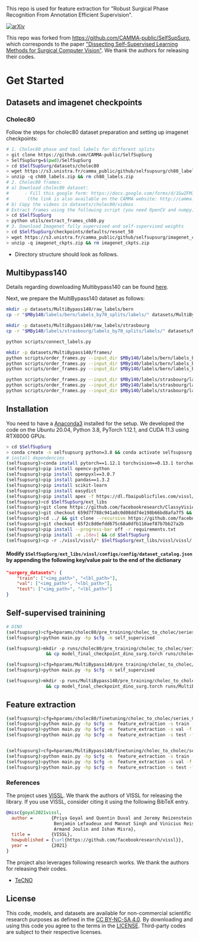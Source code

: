 This repo is used for feature extraction for "Robust Surgical Phase Recognition From Annotation Efficient Supervision".

[![arXiv](https://img.shields.io/badge/arxiv-2207.00449-red)](https://arxiv.org/abs/2406.18481)

This repo was forked from https://github.com/CAMMA-public/SelfSupSurg, which corresponds to the paper
["Dissecting Self-Supervised Learning Methods for Surgical Computer Vision"](https://www.sciencedirect.com/science/article/pii/S1361841523001044).
We thank the authors for releasing their codes. 



# Get Started

## Datasets and imagenet checkpoints

### Cholec80

Follow the steps for cholec80 dataset preparation and setting up imagenet checkpoints:

```bash
# 1. Cholec80 phase and tool labels for different splits
> git clone https://github.com/CAMMA-public/SelfSupSurg
> SelfSupSurg=$(pwd)/SelfSupSurg
> cd $SelfSupSurg/datasets/cholec80
> wget https://s3.unistra.fr/camma_public/github/selfsupsurg/ch80_labels.zip
> unzip -q ch80_labels.zip && rm ch80_labels.zip
# 2. Cholec80 frames:  
# a) Download cholec80 dataset: 
#      - Fill this google form: https://docs.google.com/forms/d/1GwZFM3-GhEduBs1d5QzbfFksKmS1OqXZAz8keYi-wKI  
#       (the link is also available on the CAMMA website: http://camma.u-strasbg.fr/datasets)
# b) Copy the videos in datasets/cholec80/videos 
# Extract frames using the following script (you need OpenCV and numpy)
> cd $SelfSupSurg
> python utils/extract_frames_ch80.py
# 3. Download Imagenet fully supervised and self-supervised weights
> cd $SelfSupSurg/checkpoints/defaults/resnet_50
> wget https://s3.unistra.fr/camma_public/github/selfsupsurg/imagenet_ckpts.zip
> unzip -q imagenet_ckpts.zip && rm imagenet_ckpts.zip

```
- Directory structure should look as follows.

## Multibypass140

Details regarding downloading Multibypass140 can be found [here](https://github.com/CAMMA-public/MultiBypass140).

Next, we prepare the MultiBypass140 dataset as follows:
```bash
mkdir -p datasets/MultiBypass140/raw_labels/bern
cp -r "$MBy140/labels/bern/labels_by70_splits/labels/" datasets/MultiBypass140/raw_labels/bern/

mkdir -p datasets/MultiBypass140/raw_labels/strasbourg
cp -r "$MBy140/labels/strasbourg/labels_by70_splits/labels/" datasets/MultiBypass140/raw_labels/strasbourg/

python scripts/connect_labels.py

mkdir -p datasets/MultiBypass140/frames/
python scripts/order_frames.py --input_dir $MBy140/labels/bern/labels_by70_splits/frames --output_dir datasets/MultiBypass140/frames/train/ --label_file datasets/MultiBypass140/raw_labels/bern/train/1fps_100_0.pickle
python scripts/order_frames.py --input_dir $MBy140/labels/bern/labels_by70_splits/frames --output_dir datasets/MultiBypass140/frames/val/ --label_file datasets/MultiBypass140/raw_labels/bern/val/1fps_0.pickle
python scripts/order_frames.py --input_dir $MBy140/labels/bern/labels_by70_splits/frames --output_dir datasets/MultiBypass140/frames/test/ --label_file datasets/MultiBypass140/raw_labels/bern/test/1fps_0.pickle

python scripts/order_frames.py --input_dir $MBy140/labels/strasbourg/labels_by70_splits/frames --output_dir datasets/MultiBypass140/frames/train/ --label_file datasets/MultiBypass140/raw_labels/strasbourg/train/1fps_100_0.pickle
python scripts/order_frames.py --input_dir $MBy140/labels/strasbourg/labels_by70_splits/frames --output_dir datasets/MultiBypass140/frames/val/ --label_file datasets/MultiBypass140/raw_labels/strasbourg/val/1fps_0.pickle
python scripts/order_frames.py --input_dir $MBy140/labels/strasbourg/labels_by70_splits/frames --output_dir datasets/MultiBypass140/frames/test/ --label_file datasets/MultiBypass140/raw_labels/strasbourg/test/1fps_0.pickle


```


## Installation
You need to have a [Anaconda3](https://www.anaconda.com/products/individual#linux) installed for the setup. We developed the code on the Ubuntu 20.04, Python 3.8, PyTorch 1.12.1, and CUDA 11.3 using RTX6000 GPUs.
```sh
> cd $SelfSupSurg
> conda create -n selfsupsurg python=3.8 && conda activate selfsupsurg
# install dependencies 
(selfsupsurg)>conda install pytorch==1.12.1 torchvision==0.13.1 torchaudio==0.12.1 cudatoolkit=11.3 -c pytorch 
(selfsupsurg)>pip install opencv-python
(selfsupsurg)>pip install openpyxl==3.0.7
(selfsupsurg)>pip install pandas==1.3.2
(selfsupsurg)>pip install scikit-learn
(selfsupsurg)>pip install easydict
(selfsupsurg)>pip install apex -f https://dl.fbaipublicfiles.com/vissl/packaging/apexwheels/py38_cu102_pyt171/download.html
(selfsupsurg)>cd $SelfSupSurg/ext_libs
(selfsupsurg)>git clone https://github.com/facebookresearch/ClassyVision.git && cd ClassyVision
(selfsupsurg)>git checkout 659d7f788c941a8c0d08dd74e198b66bd8afa7f5 && pip install -e .
(selfsupsurg)>cd ../ && git clone --recursive https://github.com/facebookresearch/vissl.git && cd ./vissl/
(selfsupsurg)>git checkout 65f2c8d0efdd675c68a0dfb110aef87b7bb27a2b
(selfsupsurg)>pip install --progress-bar off -r requirements.txt
(selfsupsurg)>pip install -e .[dev] && cd $SelfSupSurg
(selfsupsurg)>cp -r ./vissl/vissl/* $SelfSupSurg/ext_libs/vissl/vissl/
```
#### Modify `$SelfSupSurg/ext_libs/vissl/configs/config/dataset_catalog.json` by appending the following key/value pair to the end of the dictionary
```json
"surgery_datasets": {
    "train": ["<img_path>", "<lbl_path>"],
    "val": ["<img_path>", "<lbl_path>"],
    "test": ["<img_path>", "<lbl_path>"]
}
```

## Self-supervised trainining
```sh
# DINO 
(selfsupsurg)>cfg=hparams/cholec80/pre_training/cholec_to_cholec/series_01/h004.yaml
(selfsupsurg)>python main.py -hp $cfg -m self_supervised

(selfsupsurg)>mkdir -p runs/cholec80/pre_training/cholec_to_cholec/series_01/run_004/ \
               && cp model_final_checkpoint_dino_surg.torch runs/cholec80/pre_training/cholec_to_cholec/series_01/run_004/

(selfsupsurg)>cfg=hparams/MultiBypass140/pre_training/cholec_to_cholec/series_01/h004.yaml
(selfsupsurg)>python main.py -hp $cfg -m self_supervised

(selfsupsurg)>mkdir -p runs/MultiBypass140/pre_training/cholec_to_cholec/series_01/run_004/ \
               && cp model_final_checkpoint_dino_surg.torch runs/MultiBypass140/pre_training/cholec_to_cholec/series_01/run_004/
```

## Feature extraction
```sh
(selfsupsurg)>cfg=hparams/cholec80/finetuning/cholec_to_cholec/series_01/test/phase/100/1/h004.yaml
(selfsupsurg)>python main.py -hp $cfg -m  feature_extraction -s train -f Trunk
(selfsupsurg)>python main.py -hp $cfg -m  feature_extraction -s val -f Trunk
(selfsupsurg)>python main.py -hp $cfg -m  feature_extraction -s test -f Trunk   


(selfsupsurg)>cfg=hparams/MultiBypass140/finetuning/cholec_to_cholec/series_01/test/phase/100/1/h004.yaml
(selfsupsurg)>python main.py -hp $cfg -m  feature_extraction -s train -f Trunk
(selfsupsurg)>python main.py -hp $cfg -m  feature_extraction -s val -f Trunk
(selfsupsurg)>python main.py -hp $cfg -m  feature_extraction -s test -f Trunk   

```

### References
The project uses [VISSL](https://github.com/facebookresearch/vissl). We thank the authors of VISSL for releasing the library. If you use VISSL, consider citing it using the following BibTeX entry.
```bibtex
@misc{goyal2021vissl,
  author =       {Priya Goyal and Quentin Duval and Jeremy Reizenstein and Matthew Leavitt and Min Xu and
                  Benjamin Lefaudeux and Mannat Singh and Vinicius Reis and Mathilde Caron and Piotr Bojanowski and
                  Armand Joulin and Ishan Misra},
  title =        {VISSL},
  howpublished = {\url{https://github.com/facebookresearch/vissl}},
  year =         {2021}
}
```
The project also leverages following research works. We thank the authors for releasing their codes.
- [TeCNO](https://github.com/tobiascz/TeCNO)

## License
This code, models, and datasets are available for non-commercial scientific research purposes as defined in the [CC BY-NC-SA 4.0](https://creativecommons.org/licenses/by-nc-sa/4.0/). By downloading and using this code you agree to the terms in the [LICENSE](LICENSE). Third-party codes are subject to their respective licenses.

